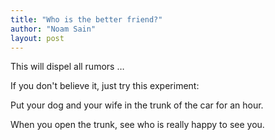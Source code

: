 ```yaml
---
title: "Who is the better friend?"
author: "Noam Sain"
layout: post
---
```


This will dispel all rumors …  
  
If you don't believe it, just try this experiment:

Put your dog and your wife in the trunk of the car for an hour.

When you open the trunk, see who is really happy to see you.